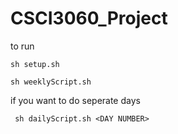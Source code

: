 # CSCI3060_Project
to run

```sh setup.sh```

```sh weeklyScript.sh```

if you want to do seperate days 

``` sh dailyScript.sh <DAY NUMBER>```
